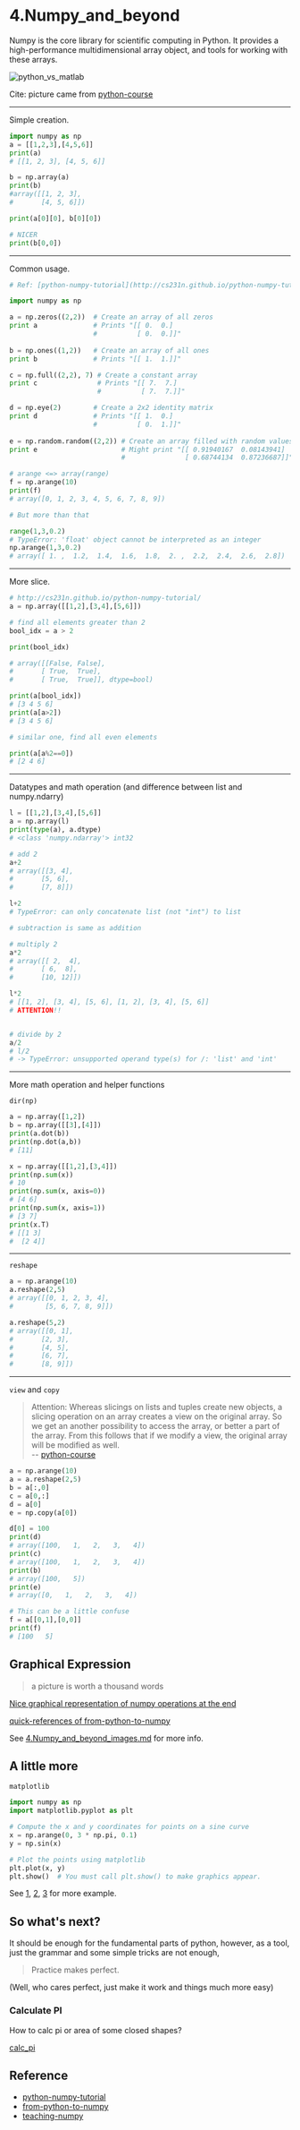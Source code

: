 # 4.Numpy_and_beyond

Numpy is the core library for scientific computing in Python. It provides a high-performance multidimensional array object, and tools for working with these arrays. 


![python_vs_matlab](numpy_and_beyond/python_vs_matlab.png)

Cite: picture came from [python-course](http://www.python-course.eu/numpy.php)


***

Simple creation.

``` python
import numpy as np
a = [[1,2,3],[4,5,6]]
print(a)
# [[1, 2, 3], [4, 5, 6]]

b = np.array(a)
print(b)
#array([[1, 2, 3],
#       [4, 5, 6]])

print(a[0][0], b[0][0])

# NICER
print(b[0,0])
```

***
Common usage.

``` python
# Ref: [python-numpy-tutorial](http://cs231n.github.io/python-numpy-tutorial/)

import numpy as np

a = np.zeros((2,2))  # Create an array of all zeros
print a              # Prints "[[ 0.  0.]
                     #          [ 0.  0.]]"
    
b = np.ones((1,2))   # Create an array of all ones
print b              # Prints "[[ 1.  1.]]"

c = np.full((2,2), 7) # Create a constant array
print c               # Prints "[[ 7.  7.]
                      #          [ 7.  7.]]"

d = np.eye(2)        # Create a 2x2 identity matrix
print d              # Prints "[[ 1.  0.]
                     #          [ 0.  1.]]"
    
e = np.random.random((2,2)) # Create an array filled with random values
print e                     # Might print "[[ 0.91940167  0.08143941]
                            #               [ 0.68744134  0.87236687]]"

# arange <=> array(range)
f = np.arange(10)
print(f)
# array([0, 1, 2, 3, 4, 5, 6, 7, 8, 9])

# But more than that

range(1,3,0.2)
# TypeError: 'float' object cannot be interpreted as an integer
np.arange(1,3,0.2)
# array([ 1. ,  1.2,  1.4,  1.6,  1.8,  2. ,  2.2,  2.4,  2.6,  2.8])
```

***

More slice.

``` python
# http://cs231n.github.io/python-numpy-tutorial/
a = np.array([[1,2],[3,4],[5,6]])

# find all elements greater than 2
bool_idx = a > 2

print(bool_idx)

# array([[False, False],
#       [ True,  True],
#       [ True,  True]], dtype=bool)

print(a[bool_idx])
# [3 4 5 6]
print(a[a>2])
# [3 4 5 6]
```

``` python
# similar one, find all even elements

print(a[a%2==0])
# [2 4 6]
```


***

Datatypes and math operation (and difference between list and numpy.ndarry)

``` python
l = [[1,2],[3,4],[5,6]]
a = np.array(l)
print(type(a), a.dtype)
# <class 'numpy.ndarray'> int32

# add 2
a+2
# array([[3, 4],
#       [5, 6],
#       [7, 8]])

l+2
# TypeError: can only concatenate list (not "int") to list

# subtraction is same as addition

# multiply 2
a*2
# array([[ 2,  4],
#       [ 6,  8],
#       [10, 12]])

l*2
# [[1, 2], [3, 4], [5, 6], [1, 2], [3, 4], [5, 6]]
# ATTENTION!!


# divide by 2
a/2
# l/2
# -> TypeError: unsupported operand type(s) for /: 'list' and 'int'
```

***

More math operation and helper functions

`dir(np)`

``` python
a = np.array([1,2])
b = np.array([[3],[4]])
print(a.dot(b))
print(np.dot(a,b))
# [11]

x = np.array([[1,2],[3,4]])
print(np.sum(x))
# 10
print(np.sum(x, axis=0))
# [4 6]
print(np.sum(x, axis=1))
# [3 7]
print(x.T)
# [[1 3]
#  [2 4]]
```

***

`reshape`

``` python
a = np.arange(10)
a.reshape(2,5)
# array([[0, 1, 2, 3, 4],
#        [5, 6, 7, 8, 9]])

a.reshape(5,2)
# array([[0, 1],
#       [2, 3],
#       [4, 5],
#       [6, 7],
#       [8, 9]])
```

***

`view` and `copy`

>Attention: Whereas slicings on lists and tuples create new objects, a slicing operation on an array creates a view on the original array. So we get an another possibility to access the array, or better a part of the array. From this follows that if we modify a view, the original array will be modified as well. <br> -- [python-course](http://www.python-course.eu/numpy.php)


``` python
a = np.arange(10)
a = a.reshape(2,5)
b = a[:,0]
c = a[0,:]
d = a[0]
e = np.copy(a[0])

d[0] = 100
print(d)
# array([100,   1,   2,   3,   4])
print(c)
# array([100,   1,   2,   3,   4])
print(b)
# array([100,   5])
print(e)
# array([0,   1,   2,   3,   4])

# This can be a little confuse
f = a[[0,1],[0,0]]
print(f)
# [100   5]
```


## Graphical Expression

>a picture is worth a thousand words

[Nice graphical representation of numpy operations at the end](http://www.labri.fr/perso/nrougier/teaching/numpy/numpy.html)

[quick-references of from-python-to-numpy](http://www.labri.fr/perso/nrougier/from-python-to-numpy/#quick-references)

See [4.Numpy_and_beyond_images.md](4.Numpy_and_beyond_images.md) for more info.


## A little more

`matplotlib`

``` python
import numpy as np
import matplotlib.pyplot as plt

# Compute the x and y coordinates for points on a sine curve
x = np.arange(0, 3 * np.pi, 0.1)
y = np.sin(x)

# Plot the points using matplotlib
plt.plot(x, y)
plt.show()  # You must call plt.show() to make graphics appear.
```

See [1](numpy_and_beyond/plt_1.py), [2](numpy_and_beyond/plt_1.py), [3](numpy_and_beyond/plt_1.py) for more example.


## So what's next?

It should be enough for the fundamental parts of python, however, as a tool, just the grammar and some simple tricks are not enough,

>Practice makes perfect.

(Well, who cares perfect, just make it work and things much more easy)

### Calculate PI

How to calc pi or area of some closed shapes?

[calc_pi](numpy_and_beyond/calc_pi.py)


## Reference

* [python-numpy-tutorial](http://cs231n.github.io/python-numpy-tutorial/)
* [from-python-to-numpy](www.labri.fr/perso/nrougier/from-python-to-numpy)
* [teaching-numpy](http://www.labri.fr/perso/nrougier/teaching/numpy/numpy.html)